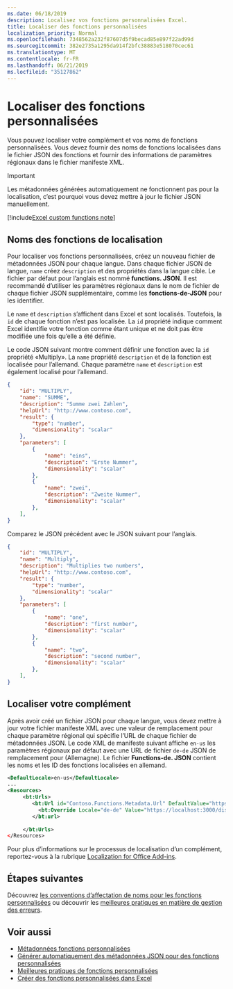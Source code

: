 ```yaml
---
ms.date: 06/18/2019
description: Localisez vos fonctions personnalisées Excel.
title: Localiser des fonctions personnalisées
localization_priority: Normal
ms.openlocfilehash: 7348562a232f87607d5f9becad85e897f22ad99d
ms.sourcegitcommit: 382e2735a1295da914f2bfc38883e518070cec61
ms.translationtype: MT
ms.contentlocale: fr-FR
ms.lasthandoff: 06/21/2019
ms.locfileid: "35127862"
---
```

# <a name="localize-custom-functions"></a>Localiser des fonctions personnalisées

Vous pouvez localiser votre complément et vos noms de fonctions personnalisées. Vous devez fournir des noms de fonctions localisées dans le fichier JSON des fonctions et fournir des informations de paramètres régionaux dans le fichier manifeste XML.

>[!IMPORTANT]
> Les métadonnées générées automatiquement ne fonctionnent pas pour la localisation, c’est pourquoi vous devez mettre à jour le fichier JSON manuellement.

[!include[Excel custom functions note](../includes/excel-custom-functions-note.md)]

## <a name="localize-function-names"></a>Noms des fonctions de localisation

Pour localiser vos fonctions personnalisées, créez un nouveau fichier de métadonnées JSON pour chaque langue. Dans chaque fichier JSON de langue, `name` créez `description` et des propriétés dans la langue cible. Le fichier par défaut pour l’anglais est nommé **functions. JSON**. Il est recommandé d’utiliser les paramètres régionaux dans le nom de fichier de chaque fichier JSON supplémentaire, comme les **fonctions-de-JSON** pour les identifier.

Le `name` et `description` s’affichent dans Excel et sont localisés. Toutefois, la `id` de chaque fonction n’est pas localisée. La `id` propriété indique comment Excel identifie votre fonction comme étant unique et ne doit pas être modifiée une fois qu’elle a été définie.

Le code JSON suivant montre comment définir une fonction avec la `id` propriété «Multiply». La `name` propriété `description` et de la fonction est localisée pour l’allemand. Chaque paramètre `name` et `description` est également localisé pour l’allemand.

```JSON
{
    "id": "MULTIPLY",
    "name": "SUMME",
    "description": "Summe zwei Zahlen",
    "helpUrl": "http://www.contoso.com",
    "result": {
        "type": "number",
        "dimensionality": "scalar"
    },
    "parameters": [
        {
            "name": "eins",
            "description": "Erste Nummer",
            "dimensionality": "scalar"
        },
        {
            "name": "zwei",
            "description": "Zweite Nummer",
            "dimensionality": "scalar"
        },
    ],
}
```

Comparez le JSON précédent avec le JSON suivant pour l’anglais.

```JSON
{
    "id": "MULTIPLY",
    "name": "Multiply",
    "description": "Multiplies two numbers",
    "helpUrl": "http://www.contoso.com",
    "result": {
        "type": "number",
        "dimensionality": "scalar"
    },
    "parameters": [
        {
            "name": "one",
            "description": "first number",
            "dimensionality": "scalar"
        },
        {
            "name": "two",
            "description": "second number",
            "dimensionality": "scalar"
        },
    ],
}
```

## <a name="localize-your-add-in"></a>Localiser votre complément

Après avoir créé un fichier JSON pour chaque langue, vous devez mettre à jour votre fichier manifeste XML avec une valeur de remplacement pour chaque paramètre régional qui spécifie l’URL de chaque fichier de métadonnées JSON. Le code XML de manifeste suivant affiche `en-us` les paramètres régionaux par défaut avec une URL de fichier `de-de` JSON de remplacement pour (Allemagne). Le fichier **Functions-de. JSON** contient les noms et les ID des fonctions localisées en allemand.

```XML
<DefaultLocale>en-us</DefaultLocale>
...
<Resources>
     <bt:Urls>
        <bt:Url id="Contoso.Functions.Metadata.Url" DefaultValue="https://localhost:3000/dist/functions.json"/>
          <bt:Override Locale="de-de" Value="https://localhost:3000/dist/functions-de.json" />
        </bt:url>
        
     </bt:Urls>
</Resources>
```

Pour plus d’informations sur le processus de localisation d’un complément, reportez-vous à la rubrique [Localization for Office Add-ins](../develop/localization.md#control-localization-from-the-manifest).

## <a name="next-steps"></a>Étapes suivantes
Découvrez [les conventions d’affectation de noms pour les fonctions personnalisées](custom-functions-naming.md) ou découvrir les [meilleures pratiques en matière de gestion des erreurs](custom-functions-errors.md).

## <a name="see-also"></a>Voir aussi

* [Métadonnées fonctions personnalisées](custom-functions-json.md)
* [Générer automatiquement des métadonnées JSON pour des fonctions personnalisées](custom-functions-json-autogeneration.md)
* [Meilleures pratiques de fonctions personnalisées](custom-functions-best-practices.md)
* [Créer des fonctions personnalisées dans Excel](custom-functions-overview.md)
